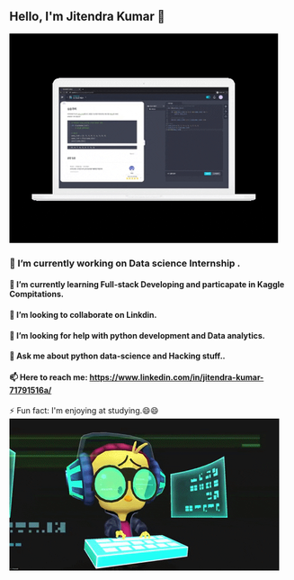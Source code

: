 ## Hello, I'm Jitendra Kumar 👋
![learn-coding](https://github.com/Repidex/Repidex/blob/main/learncoding.gif)

### 🔭 I’m currently working on Data science Internship .
#### 🌱 I’m currently learning Full-stack Developing and particapate in Kaggle Compitations.
#### 👯 I’m looking to collaborate on Linkdin.
#### 🤔 I’m looking for help with python development and Data analytics.
#### 💬 Ask me about python data-science and Hacking stuff..
#### 📫 Here to reach me: https://www.linkedin.com/in/jitendra-kumar-71791516a/
⚡ Fun fact: I'm enjoying at studying.😄😄
![fun-fact](https://github.com/Repidex/Repidex/blob/main/funcode.gif)

